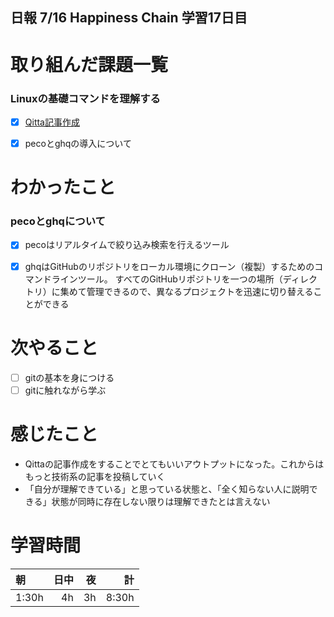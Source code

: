 ## 日報 7/16 Happiness Chain 学習17日目

# 取り組んだ課題一覧 
### Linuxの基礎コマンドを理解する
- [x] [Qitta記事作成](https://qiita.com/yama708-hc/items/5acf0beb51f3bd74633e)
- [x]  pecoとghqの導入について

   
# わかったこと
### pecoとghqについて

- [x] pecoはリアルタイムで絞り込み検索を行えるツール
- [x] ghqはGitHubのリポジトリをローカル環境にクローン（複製）するためのコマンドラインツール。
      すべてのGitHubリポジトリを一つの場所（ディレクトリ）に集めて管理できるので、異なるプロジェクトを迅速に切り替えることができる

  
# 次やること
- [ ] gitの基本を身につける
- [ ] gitに触れながら学ぶ
      
# 感じたこと

+ Qittaの記事作成をすることでとてもいいアウトプットになった。これからはもっと技術系の記事を投稿していく
+ 「自分が理解できている」と思っている状態と、「全く知らない人に説明できる」状態が同時に存在しない限りは理解できたとは言えない
  
  
  
# 学習時間

| 朝           | 日中          | 夜              | 計              |
| :----------|------------:|-------------:|-------------:|
| 1:30h           | 4h            | 3h              |  8:30h            |

